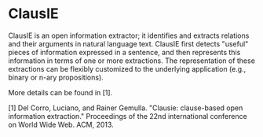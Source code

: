 # ClausIE 

ClausIE is an open information extractor; it identifies and extracts relations and their arguments in 
natural language text. ClausIE first detects "useful" pieces of information expressed in a 
sentence, and then represents this information in terms of one or more extractions. 
The representation of these extractions can be flexibly customized to the underlying application (e.g., binary or n-ary propositions).

More details can be found in [1]. 

[1] Del Corro, Luciano, and Rainer Gemulla. "Clausie: clause-based open information extraction." Proceedings of the 22nd international conference on World Wide Web. ACM, 2013. 